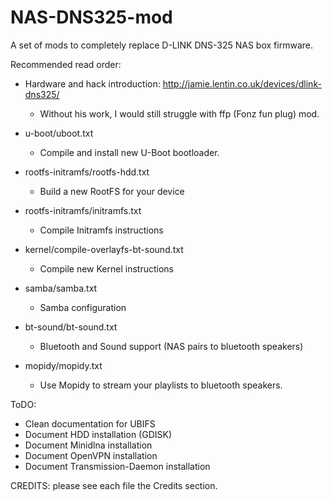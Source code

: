 NAS-DNS325-mod
==============

A set of mods to completely replace D-LINK DNS-325 NAS box firmware.



Recommended read order:

- Hardware and hack introduction: http://jamie.lentin.co.uk/devices/dlink-dns325/
	- Without his work, I would still struggle with ffp (Fonz fun plug) mod.

- u-boot/uboot.txt
	- Compile and install new U-Boot bootloader.

- rootfs-initramfs/rootfs-hdd.txt
	- Build a new RootFS for your device

- rootfs-initramfs/initramfs.txt
	- Compile Initramfs instructions

- kernel/compile-overlayfs-bt-sound.txt
	- Compile new Kernel instructions

- samba/samba.txt
	- Samba configuration

- bt-sound/bt-sound.txt
	- Bluetooth and Sound support (NAS pairs to bluetooth speakers)

- mopidy/mopidy.txt
	- Use Mopidy to stream your playlists to bluetooth speakers.



ToDO:

- Clean documentation for UBIFS
- Document HDD installation (GDISK)
- Document Minidlna installation
- Document OpenVPN installation
- Document Transmission-Daemon installation



CREDITS: please see each file the Credits section.
